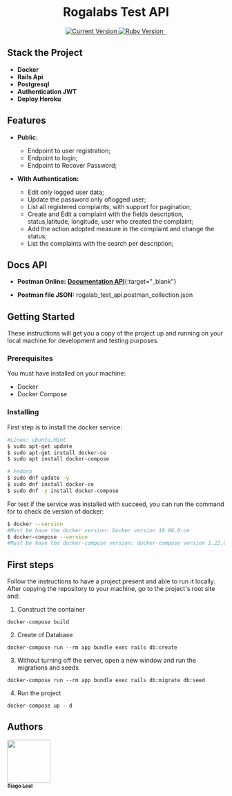 <h1 align="center">Rogalabs Test API</h1>

<p align="center">
  <a href="https://github.com/tiagoleal/coin_conversion">
    <img alt="Current Version" src="https://img.shields.io/badge/version-1.0.0 -blue.svg">
  </a>
  <a href="https://ruby-doc.org/core-2.6.2/">
    <img alt="Ruby Version" src="https://img.shields.io/badge/Ruby-2.6.2 -brightgreen.svg" target="_blank">
  </a>
  <a href="https://guides.rubyonrails.org/5_2_release_notes.html">
    <img alt="" src="https://img.shields.io/badge/Rails-~> 5.2.4-blue.svg" target="_blank">
  </a>
  <a href="https://www.postgresql.org/">
    <img alt="" src="https://img.shields.io/badge/PostgreSQL-9.5-brightgreen.svg" target="_blank">
  </a>
  
</p>


## Stack the Project

- **Docker**
- **Rails Api**
- **Postgresql**
- **Authentication JWT**
- **Deploy Heroku**


## Features

- **Public:** 
   - Endpoint to user registration;
   - Endpoint to login;
   - Endpoint to Recover Password;

- **With Authentication:** 
    - Edit only logged user data;
    - Update the password only oflogged user;
    - List all registered complaints, with support for pagination;
    - Create and Edit a complaint with the fields description, status,latitude,  longitude, user who created the complaint;
    - Add the action adopted measure in the complaint and change the status;
    - List the complaints with the search per description;
    
## Docs API
  - **Postman Online:** [<b>Documentation API</b>](https://documenter.getpostman.com/view/7576524/T17Kemnj?version=latest#73d12ba9-4391-4af7-baad-d381f70b2a2f){:target="_blank"}<br />

  - **Postman file JSON:** rogalab_test_api.postman_collection.json
  
  
  
## Getting Started

These instructions will get you a copy of the project up and running on your local machine for development and testing purposes.

### Prerequisites

You must have installed on your machine:

- Docker
- Docker Compose

### Installing

First step is to install the docker service:

```bash
#Linux: ubuntu,Mint
$ sudo apt-get update
$ sudo apt-get install docker-ce
$ sudo apt install docker-compose

# Fedora
$ sudo dnf update -y
$ sudo dnf install docker-ce
$ sudo dnf -y install docker-compose
```

For test if the service was installed with succeed, you can run the command for to check de version of docker:

```bash
$ docker --version
#Must be have the docker version: Docker version 18.06.0-ce
$ docker-compose --version
#Must be have the docker-compose version: docker-compose version 1.22.0
```

## First steps

Follow the instructions to have a project present and able to run it locally.
After copying the repository to your machine, go to the project's root site and:

1.  Construct the container

```
docker-compose build
```

2.  Create of Database

```
docker-compose run --rm app bundle exec rails db:create
```

3. Without turning off the server, open a new window and run the migrations and seeds

```
docker-compose run --rm app bundle exec rails db:migrate db:seed
```

4.  Run the project

```
docker-compose up - d
```

## Authors

<!-- ALL-CONTRIBUTORS-LIST:START - Do not remove or modify this section -->
<!-- prettier-ignore -->
[<img src="https://avatars1.githubusercontent.com/u/5727529?s=460&v=4" width="100px;"/><br /><sub><b>Tiago Leal</b></sub>](https://github.com/tiagoleal)<br />
